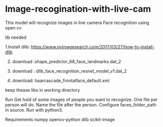 # Image-recogination-with-live-cam
This model will recognize images in  live camera
Face recognition using open cv

lib needed

1.Install dlib: https://www.pyimagesearch.com/2017/03/27/how-to-install-dlib

2.  download :shape_predictor_68_face_landmarks.dat_2

3. download : dlib_face_recognition_resnet_model_v1.dat_2

4. download: haarcascade_frontalface_default.xml
 
 
keep thease libs in working directory

Run
Get hold of some images of people you want to recognize. One file per person will do. Name the file after the person.
Configure faces_folder_path in source. Run with python3.

  Requirements
numpy
opencv-python
dlib
scikit-image



